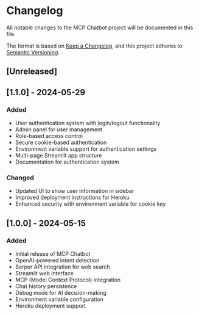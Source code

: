# Changelog

All notable changes to the MCP Chatbot project will be documented in this file.

The format is based on [Keep a Changelog](https://keepachangelog.com/en/1.0.0/),
and this project adheres to [Semantic Versioning](https://semver.org/spec/v2.0.0.html).

## [Unreleased]

## [1.1.0] - 2024-05-29

### Added
- User authentication system with login/logout functionality
- Admin panel for user management
- Role-based access control
- Secure cookie-based authentication
- Environment variable support for authentication settings
- Multi-page Streamlit app structure
- Documentation for authentication system

### Changed
- Updated UI to show user information in sidebar
- Improved deployment instructions for Heroku
- Enhanced security with environment variable for cookie key

## [1.0.0] - 2024-05-15

### Added
- Initial release of MCP Chatbot
- OpenAI-powered intent detection
- Serper API integration for web search
- Streamlit web interface
- MCP (Model Context Protocol) integration
- Chat history persistence
- Debug mode for AI decision-making
- Environment variable configuration
- Heroku deployment support 